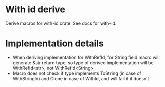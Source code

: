 # With id derive

Derive macros for with-id crate.
See docs for with-id.

# Implementation details
- When deriving implementation for WithRefId, for String field macro will generate &str return type, 
so type of derived implementation will be WithRefId\<str>, not WithRefId\<String>
- Macro does not check if type implements ToString (in case of WithStringId) and Clone in case of  WithId, and will fail if it doesn't